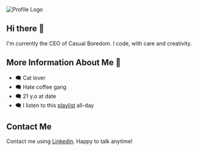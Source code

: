 ![Profile Logo](https://i.imgur.com/Yf7VtAd.png)

## Hi there 👋
I'm currently the CEO of Casual Boredom. I code, with care and creativity.

## More Information About Me 🍣
* 🗨️ Cat lover
* 🗨️ Hate coffee gang
* 🗨️ 21 y.o at date
* 🗨️ I listen to this [playlist](https://open.spotify.com/playlist/2kE0cvz8f6YzBEKb9ZMiTc?si=1467bc103b984296) all-day

## Contact Me
Contact me using [Linkedin](https://www.linkedin.com/in/alstoria/). Happy to talk anytime! 
